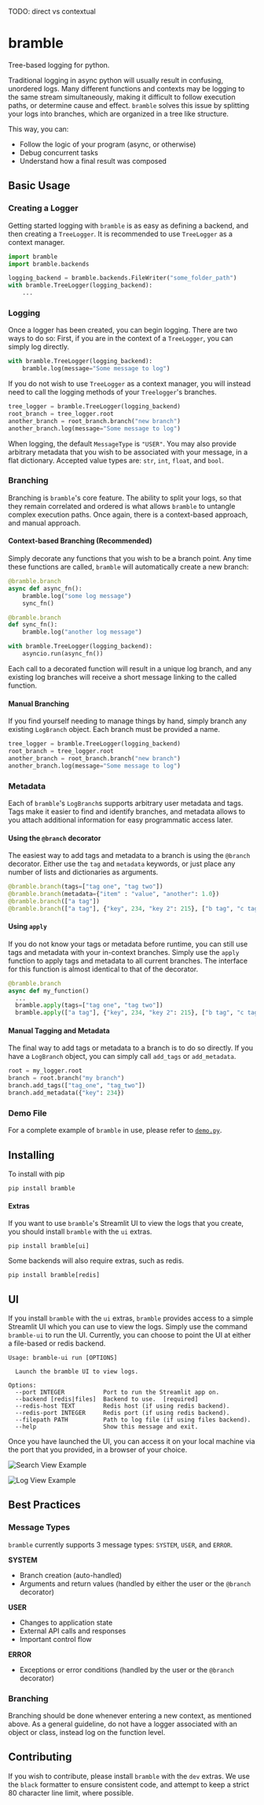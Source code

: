TODO: direct vs contextual

# bramble
Tree-based logging for python.

Traditional logging in async python will usually result in confusing, unordered logs. Many different functions and contexts may be logging to the same stream simultaneously, making it difficult to follow execution paths, or determine cause and effect. `bramble` solves this issue by splitting your logs into branches, which are organized in a tree like structure.

This way, you can:
- Follow the logic of your program (async, or otherwise)
- Debug concurrent tasks
- Understand how a final result was composed

## Basic Usage
### Creating a Logger
Getting started logging with `bramble` is as easy as defining a backend, and then creating a `TreeLogger`. It is recommended to use `TreeLogger` as a context manager.

```python
import bramble
import bramble.backends

logging_backend = bramble.backends.FileWriter("some_folder_path")
with bramble.TreeLogger(logging_backend):
    ...
```

### Logging
Once a logger has been created, you can begin logging. There are two ways to do
so: First, if you are in the context of a `TreeLogger`, you can simply log
directly.

```python
with bramble.TreeLogger(logging_backend):
    bramble.log(message="Some message to log")
```

If you do not wish to use `TreeLogger` as a context manager, you will instead
need to call the logging methods of your `Treelogger`'s branches.

```python
tree_logger = bramble.TreeLogger(logging_backend)
root_branch = tree_logger.root
another_branch = root_branch.branch("new branch")
another_branch.log(message="Some message to log")
```

When logging, the default `MessageType` is `"USER"`. You may also provide arbitrary metadata that you wish to be associated with your message, in a flat dictionary. Accepted value types are: `str`, `int`, `float`, and `bool`.

### Branching
Branching is `bramble`'s core feature. The ability to split your logs, so that they remain correlated and ordered is what allows `bramble` to untangle complex execution paths. Once again, there is a context-based approach, and manual approach.

#### Context-based Branching (Recommended)
Simply decorate any functions that you wish to be a branch point. Any time these functions are called, `bramble` will automatically create a new branch:

```python
@bramble.branch
async def async_fn():
    bramble.log("some log message")
    sync_fn()

@bramble.branch
def sync_fn():
    bramble.log("another log message")

with bramble.TreeLogger(logging_backend):
    asyncio.run(async_fn())
```

Each call to a decorated function will result in a unique log branch, and any existing log branches will receive a short message linking to the called function.

#### Manual Branching
If you find yourself needing to manage things by hand, simply branch any existing `LogBranch` object. Each branch must be provided a name.

```python
tree_logger = bramble.TreeLogger(logging_backend)
root_branch = tree_logger.root
another_branch = root_branch.branch("new branch")
another_branch.log(message="Some message to log")
```

### Metadata
Each of `bramble`'s `LogBranch`s supports arbitrary user metadata and tags. Tags make it easier to find and identify branches, and metadata allows to you attach additional information for easy programmatic access later.

#### Using the `@branch` decorator
The easiest way to add tags and metadata to a branch is using the `@branch` decorator. Either use the `tag` and `metadata` keywords, or just place any number of lists and dictionaries as arguments.

```python
@bramble.branch(tags=["tag one", "tag two"])
@bramble.branch(metadata={"item" : "value", "another": 1.0})
@bramble.branch(["a tag"])
@bramble.branch(["a tag"], {"key", 234, "key 2": 215}, ["b tag", "c tag"], {"key_2": 120}) # Dictionary which come after will update previous arguments
```

#### Using `apply`
If you do not know your tags or metadata before runtime, you can still use tags and metadata with your in-context branches. Simply use the `apply` function to apply tags and metadata to all current branches. The interface for this function is almost identical to that of the decorator.

```python
@bramble.branch
async def my_function()
  ...
  bramble.apply(tags=["tag one", "tag two"])
  bramble.apply(["a tag"], {"key", 234, "key 2": 215}, ["b tag", "c tag"], {"key_2": 120})
```

#### Manual Tagging and Metadata
The final way to add tags or metadata to a branch is to do so directly. If you have a `LogBranch` object, you can simply call `add_tags` or `add_metadata`.

```python
root = my_logger.root
branch = root.branch("my branch")
branch.add_tags(["tag_one", "tag_two"])
branch.add_metadata({"key": 234})
```

### Demo File
For a complete example of `bramble` in use, please refer to
[`demo.py`](demo.py).

## Installing
To install with pip
```shell
pip install bramble
```

#### Extras
If you want to use `bramble`'s Streamlit UI to view the logs that you
create, you should install `bramble` with the `ui` extras.
```shell
pip install bramble[ui]
```

Some backends will also require extras, such as redis.
```shell
pip install bramble[redis]
```

## UI
If you install `bramble` with the `ui` extras, `bramble` provides access to a
simple Streamlit UI which you can use to view the logs. Simply use the command `bramble-ui` to run the UI. Currently, you can choose to point the UI at either a file-based or redis
backend.

```
Usage: bramble-ui run [OPTIONS]

  Launch the bramble UI to view logs.

Options:
  --port INTEGER           Port to run the Streamlit app on.
  --backend [redis|files]  Backend to use.  [required]
  --redis-host TEXT        Redis host (if using redis backend).
  --redis-port INTEGER     Redis port (if using redis backend).
  --filepath PATH          Path to log file (if using files backend).
  --help                   Show this message and exit.
```

Once you have launched the UI, you can access it on your local machine via the
port that you provided, in a browser of your choice.

![Search View Example](docs\search.png)

![Log View Example](docs\logs.png)

## Best Practices
### Message Types
`bramble` currently supports 3 message types: `SYSTEM`, `USER`, and `ERROR`.

**SYSTEM**
- Branch creation (auto-handled)
- Arguments and return values (handled by either the
  user or the `@branch` decorator)

**USER**
- Changes to application state
- External API calls and responses
- Important control flow

**ERROR**
- Exceptions or error conditions (handled by the
  user or the `@branch` decorator)

### Branching
Branching should be done whenever entering a new context, as mentioned above. As a general guideline, do not have a logger associated with an object or class,
instead log on the function level.

## Contributing
If you wish to contribute, please install `bramble` with the `dev` extras. We
use the `black` formatter to ensure consistent code, and attempt to keep a
strict 80 character line limit, where possible.